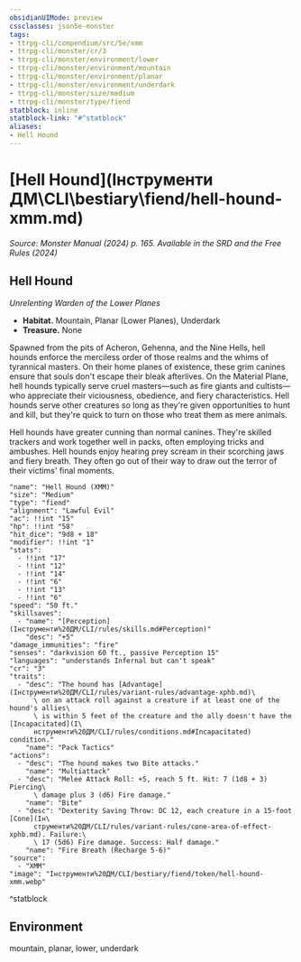 ```yaml
---
obsidianUIMode: preview
cssclasses: json5e-monster
tags:
- ttrpg-cli/compendium/src/5e/xmm
- ttrpg-cli/monster/cr/3
- ttrpg-cli/monster/environment/lower
- ttrpg-cli/monster/environment/mountain
- ttrpg-cli/monster/environment/planar
- ttrpg-cli/monster/environment/underdark
- ttrpg-cli/monster/size/medium
- ttrpg-cli/monster/type/fiend
statblock: inline
statblock-link: "#^statblock"
aliases:
- Hell Hound
---
```

# [Hell Hound](Інструменти ДМ\CLI\bestiary\fiend/hell-hound-xmm.md)
*Source: Monster Manual (2024) p. 165. Available in the <span title='Systems Reference Document (5.2)'>SRD</span> and the Free Rules (2024)*  

## Hell Hound

*Unrelenting Warden of the Lower Planes*

- **Habitat.** Mountain, Planar (Lower Planes), Underdark  
- **Treasure.** None  

Spawned from the pits of Acheron, Gehenna, and the Nine Hells, hell hounds enforce the merciless order of those realms and the whims of tyrannical masters. On their home planes of existence, these grim canines ensure that souls don't escape their bleak afterlives. On the Material Plane, hell hounds typically serve cruel masters—such as fire giants and cultists—who appreciate their viciousness, obedience, and fiery characteristics. Hell hounds serve other creatures so long as they're given opportunities to hunt and kill, but they're quick to turn on those who treat them as mere animals.

Hell hounds have greater cunning than normal canines. They're skilled trackers and work together well in packs, often employing tricks and ambushes. Hell hounds enjoy hearing prey scream in their scorching jaws and fiery breath. They often go out of their way to draw out the terror of their victims' final moments.

```statblock
"name": "Hell Hound (XMM)"
"size": "Medium"
"type": "fiend"
"alignment": "Lawful Evil"
"ac": !!int "15"
"hp": !!int "58"
"hit_dice": "9d8 + 18"
"modifier": !!int "1"
"stats":
  - !!int "17"
  - !!int "12"
  - !!int "14"
  - !!int "6"
  - !!int "13"
  - !!int "6"
"speed": "50 ft."
"skillsaves":
  - "name": "[Perception](Інструменти%20ДМ/CLI/rules/skills.md#Perception)"
    "desc": "+5"
"damage_immunities": "fire"
"senses": "darkvision 60 ft., passive Perception 15"
"languages": "understands Infernal but can't speak"
"cr": "3"
"traits":
  - "desc": "The hound has [Advantage](Інструменти%20ДМ/CLI/rules/variant-rules/advantage-xphb.md)\
      \ on an attack roll against a creature if at least one of the hound's allies\
      \ is within 5 feet of the creature and the ally doesn't have the [Incapacitated](І\
      нструменти%20ДМ/CLI/rules/conditions.md#Incapacitated) condition."
    "name": "Pack Tactics"
"actions":
  - "desc": "The hound makes two Bite attacks."
    "name": "Multiattack"
  - "desc": "Melee Attack Roll: +5, reach 5 ft. Hit: 7 (1d8 + 3) Piercing\
      \ damage plus 3 (d6) Fire damage."
    "name": "Bite"
  - "desc": "Dexterity Saving Throw: DC 12, each creature in a 15-foot [Cone](Ін\
      струменти%20ДМ/CLI/rules/variant-rules/cone-area-of-effect-xphb.md). Failure:\
      \ 17 (5d6) Fire damage. Success: Half damage."
    "name": "Fire Breath (Recharge 5-6)"
"source":
  - "XMM"
"image": "Інструменти%20ДМ/CLI/bestiary/fiend/token/hell-hound-xmm.webp"
```
^statblock

## Environment

mountain, planar, lower, underdark